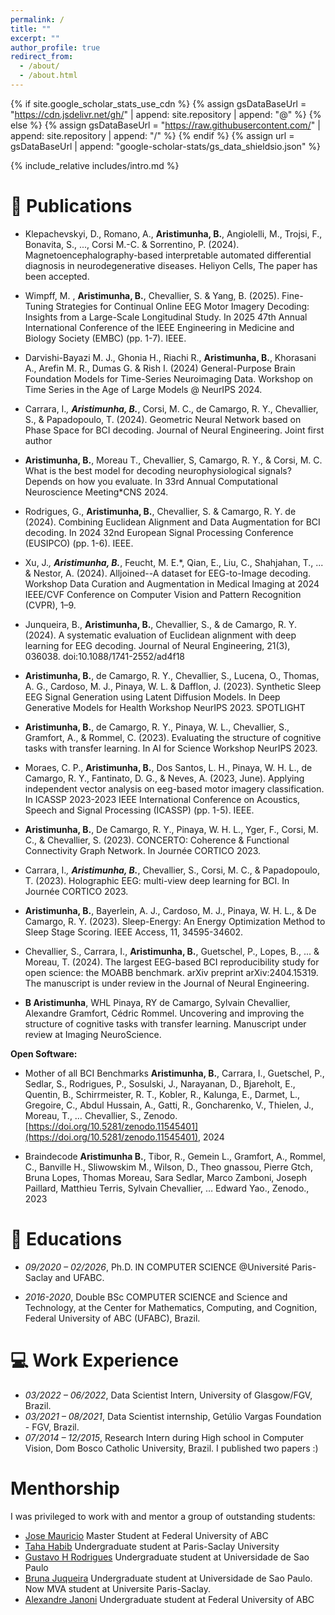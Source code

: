 ```yaml
---
permalink: /
title: ""
excerpt: ""
author_profile: true
redirect_from: 
  - /about/
  - /about.html
---
```


{% if site.google_scholar_stats_use_cdn %}
{% assign gsDataBaseUrl = "https://cdn.jsdelivr.net/gh/" | append: site.repository | append: "@" %}
{% else %}
{% assign gsDataBaseUrl = "https://raw.githubusercontent.com/" | append: site.repository | append: "/" %}
{% endif %}
{% assign url = gsDataBaseUrl | append: "google-scholar-stats/gs_data_shieldsio.json" %}

<span class='anchor' id='about-me'></span>

{% include_relative includes/intro.md %}

<!-- # 🔥 News
- *20XX*: &nbsp;🎉🎉 TO-DO... copy from my thesis report the event list... -->

# 📝 Publications 

<!-- <div class='paper-box'><div class='paper-box-image'><div><div class="badge">CVPR 2016</div><img src='images/500x300.png' alt="sym" width="100%"></div></div>
<div class='paper-box-text' markdown="1">

[Deep Residual Learning for Image Recognition](https://openaccess.thecvf.com/content_cvpr_2016/papers/He_Deep_Residual_Learning_CVPR_2016_paper.pdf)

**Kaiming He**, Xiangyu Zhang, Shaoqing Ren, Jian Sun

[**Project**](https://scholar.google.com/citations?view_op=view_citation&hl=zh-CN&user=DhtAFkwAAAAJ&citation_for_view=DhtAFkwAAAAJ:ALROH1vI_8AC) <strong><span class='show_paper_citations' data='DhtAFkwAAAAJ:ALROH1vI_8AC'></span></strong>
- Lorem ipsum dolor sit amet, consectetur adipiscing elit. Vivamus ornare aliquet ipsum, ac tempus justo dapibus sit amet. 
</div>
</div>

- [Lorem ipsum dolor sit amet, consectetur adipiscing elit. Vivamus ornare aliquet ipsum, ac tempus justo dapibus sit amet](https://github.com), A, B, C, **CVPR 2020** -->

- Klepachevskyi, D., Romano, A., **Aristimunha, B.**, Angiolelli, M., Trojsi, F., Bonavita, S., ..., Corsi M.-C. & Sorrentino, P. (2024).
    Magnetoencephalography-based interpretable automated differential diagnosis in neurodegenerative diseases. Heliyon Cells, The paper has been accepted.

- Wimpff, M. , **Aristimunha, B.**, Chevallier, S. & Yang, B. (2025). 
    Fine-Tuning Strategies for Continual Online EEG Motor Imagery Decoding: Insights from a Large-Scale Longitudinal Study. In 2025 47th Annual International Conference of the IEEE Engineering in Medicine and Biology Society (EMBC) (pp. 1-7). IEEE.

- Darvishi-Bayazi M. J., Ghonia H., Riachi R., **Aristimunha, B.**, Khorasani A., Arefin M. R., Dumas G. & Rish I. (2024) 
    General-Purpose Brain Foundation Models for Time-Series Neuroimaging Data. Workshop on Time Series in the Age of Large Models @ NeurIPS 2024.

- Carrara, I.*, **Aristimunha, B.***, Corsi, M. C., de Camargo, R. Y., Chevallier, S., & Papadopoulo, T. (2024). 
    Geometric Neural Network based on Phase Space for BCI decoding. Journal of Neural Engineering. Joint first author

- **Aristimunha, B.**, Moreau T., Chevallier, S, Camargo, R. Y., & Corsi, M. C. 
    What is the best model for decoding neurophysiological signals? Depends on how you evaluate. In 33rd Annual Computational Neuroscience Meeting*CNS 2024.

- Rodrigues, G., **Aristimunha, B.**, Chevallier, S. & Camargo, R. Y. de (2024). 
    Combining Euclidean Alignment and Data Augmentation for BCI decoding. In 2024 32nd European Signal Processing Conference (EUSIPCO) (pp. 1-6). IEEE.

- Xu, J.*, **Aristimunha, B.***, Feucht, M. E.*, Qian, E., Liu, C., Shahjahan, T., ... & Nestor, A. (2024). 
    Alljoined--A dataset for EEG-to-Image decoding. Workshop Data Curation and Augmentation in Medical Imaging at 2024 IEEE/CVF Conference on Computer Vision and Pattern Recognition (CVPR), 1–9. 

- Junqueira, B., **Aristimunha, B.**, Chevallier, S., & de Camargo, R. Y. (2024). 
    A systematic evaluation of Euclidean alignment with deep learning for EEG decoding. Journal of Neural Engineering, 21(3), 036038. doi:10.1088/1741-2552/ad4f18

- **Aristimunha, B.**, de Camargo, R. Y., Chevallier, S., Lucena, O., Thomas, A. G., Cardoso, M. J., Pinaya, W. L. & Dafflon, J. (2023). 
    Synthetic Sleep EEG Signal Generation using Latent Diffusion Models. In Deep Generative Models for Health Workshop NeurIPS 2023. SPOTLIGHT

- **Aristimunha, B.**, de Camargo, R. Y., Pinaya, W. L., Chevallier, S., Gramfort, A., & Rommel, C. (2023). 
    Evaluating the structure of cognitive tasks with transfer learning. In AI for Science Workshop NeurIPS 2023. 

- Moraes, C. P., **Aristimunha, B.**, Dos Santos, L. H., Pinaya, W. H. L., de Camargo, R. Y., Fantinato, D. G., & Neves, A. (2023, June).
   Applying independent vector analysis on eeg-based motor imagery classification. In ICASSP 2023-2023 IEEE International Conference on Acoustics, Speech and Signal Processing (ICASSP) (pp. 1-5). IEEE.

- **Aristimunha, B.**, De Camargo, R. Y., Pinaya, W. H. L., Yger, F., Corsi, M. C., & Chevallier, S. (2023). 
    CONCERTO: Coherence & Functional Connectivity Graph Network. In Journée CORTICO 2023.

- Carrara, I.*, **Aristimunha, B.***, Chevallier, S., Corsi, M. C., & Papadopoulo, T. (2023). 
    Holographic EEG: multi-view deep learning for BCI. In Journée CORTICO 2023.

- **Aristimunha, B.**, Bayerlein, A. J., Cardoso, M. J., Pinaya, W. H. L., & De Camargo, R. Y. (2023). 
    Sleep-Energy: An Energy Optimization Method to Sleep Stage Scoring. IEEE Access, 11, 34595-34602.

- Chevallier, S., Carrara, I., **Aristimunha, B.**, Guetschel, P., Lopes, B., ... & Moreau, T. (2024). 
    The largest EEG-based BCI reproducibility study for open science: the MOABB benchmark. arXiv preprint arXiv:2404.15319. The manuscript is under review in the Journal of Neural Engineering. 

- **B Aristimunha**, WHL Pinaya, RY de Camargo, Sylvain Chevallier, Alexandre Gramfort, Cédric Rommel. 
    Uncovering and improving the structure of cognitive tasks with transfer learning. Manuscript under review at Imaging NeuroScience.

**Open Software:**

- Mother of all BCI Benchmarks
   ****Aristimunha, B.****, Carrara, I., Guetschel, P., Sedlar, S., Rodrigues, P., Sosulski, J., Narayanan, D., Bjareholt, E., Quentin, B., Schirrmeister, R. T., Kobler, R., Kalunga, E., Darmet, L., Gregoire, C., Abdul Hussain, A., Gatti, R., Goncharenko, V., Thielen, J., Moreau, T., … Chevallier, S., Zenodo. [https://doi.org/10.5281/zenodo.11545401](https://doi.org/10.5281/zenodo.11545401), 2024

- Braindecode
    **Aristimunha B.**, Tibor, R., Gemein L., Gramfort, A., Rommel, C., Banville H., Sliwowskim M., Wilson, D., Theo gnassou, Pierre Gtch, Bruna Lopes, Thomas Moreau, Sara Sedlar, Marco Zamboni, Joseph Paillard, Matthieu Terris, Sylvain Chevallier, … Edward Yao., Zenodo., 2023


# 📖 Educations
- *09/2020 – 02/2026*, Ph.D. IN COMPUTER SCIENCE @Université Paris-Saclay and UFABC. 

- *2016-2020*, Double BSc COMPUTER SCIENCE and Science and Technology, at the Center for Mathematics, Computing, and Cognition, Federal University of ABC (UFABC), Brazil.

<!-- # 💬 Invited Talks
- Fill with all the talks... -->

# 💻 Work Experience
- *03/2022 – 06/2022*, Data Scientist Intern, University of Glasgow/FGV, Brazil.
- *03/2021 – 08/2021*, Data Scientist internship, Getúlio Vargas Foundation - FGV, Brazil.
- *07/2014 – 12/2015*, Research Intern during High school in Computer Vision, Dom Bosco Catholic University, Brazil. I published two papers :) 

# Menthorship

I was privileged to work with and mentor a group of outstanding students:

- [Jose Mauricio](https://www.linkedin.com/in/jos%C3%A9-maur%C3%ADcio-nunes-de-oliveira-junior-aa174b92/) Master Student at Federal University of ABC
- [Taha Habib](https://www.linkedin.com/in/taha-habib-a694a31b7/) Undergraduate student at Paris-Saclay University
- [Gustavo H Rodrigues](https://orcid.org/0000-0002-0922-126X) Undergraduate student at Universidade de Sao Paulo
- [Bruna Juqueira](https://www.linkedin.com/in/brunajaflopes/) Undergraduate student at Universidade de Sao Paulo. Now MVA student at Universite Paris-Saclay.
- [Alexandre Janoni](https://www.linkedin.com/in/alexandre-janoni-bayerlein-047955220/) Undergraduate student at Federal University of ABC
